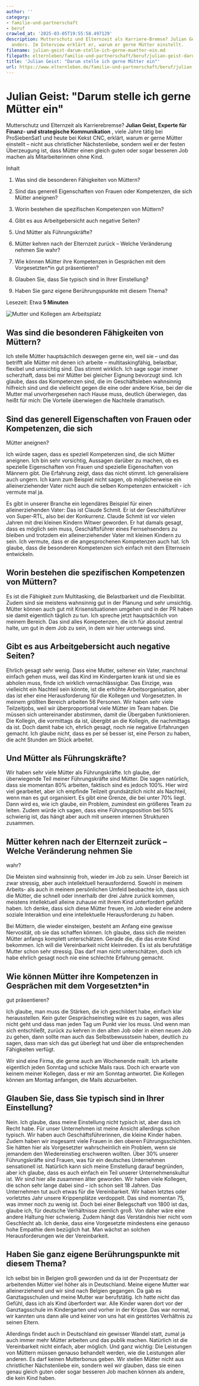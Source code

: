 ```yaml
---
author: ''
category:
- familie-und-partnerschaft
- beruf
crawled_at: '2025-03-05T19:55:58.497129'
description: Mutterschutz und Elternzeit als Karriere-Bremse? Julian Geist sieht das
  anders. Im Interview erklärt er, warum er gerne Mütter einstellt.
filename: julian-geist-darum-stelle-ich-gerne-muetter-ein.md
filepath: elternleben/familie-und-partnerschaft/beruf/julian-geist-darum-stelle-ich-gerne-muetter-ein.md
title: 'Julian Geist: "Darum stelle ich gerne Mütter ein"'
url: https://www.elternleben.de/familie-und-partnerschaft/beruf/julian-geist-darum-stelle-ich-gerne-muetter-ein/
---
```


#  Julian Geist: "Darum stelle ich gerne Mütter ein"

Mutterschutz und Elternzeit als Karrierebremse? **Julian Geist, Experte für
Finanz- und strategische Kommunikation** , viele Jahre tätig bei ProSiebenSat1
und heute bei Kekst CNC, erklärt, warum er gerne Mütter einstellt – nicht aus
christlicher Nächstenliebe, sondern weil er der festen Überzeugung ist, dass
Mütter einen gleich guten oder sogar besseren Job machen als Mitarbeiterinnen
ohne Kind.

Inhalt

1. Was sind die besonderen Fähigkeiten von Müttern?

2. Sind das generell Eigenschaften von Frauen oder Kompetenzen, die sich Mütter aneignen?

3. Worin bestehen die spezifischen Kompetenzen von Müttern?

4. Gibt es aus Arbeitgebersicht auch negative Seiten?

5. Und Mütter als Führungskräfte?

6. Mütter kehren nach der Elternzeit zurück – Welche Veränderung nehmen Sie wahr?

7. Wie können Mütter ihre Kompetenzen in Gesprächen mit dem Vorgesetzten*in gut präsentieren?

8. Glauben Sie, dass Sie typisch sind in Ihrer Einstellung?

9. Haben Sie ganz eigene Berührungspunkte mit diesem Thema?

Lesezeit: Etwa **5 Minuten**

![Mutter und Kollegen am
Arbeitsplatz](/fileadmin/_processed_/c/b/csm_Interview_Darum_stelle_ich_gerne_Muetter_ein_868736a302.jpg)



##  Was sind die besonderen Fähigkeiten von Müttern?

Ich stelle Mütter hauptsächlich deswegen gerne ein, weil sie – und das
betrifft alle Mütter mit denen ich arbeite – multitaskingfähig, belastbar,
flexibel und umsichtig sind. Das stimmt wirklich. Ich sage sogar immer
scherzhaft, dass bei mir Mütter bei gleicher Eignung bevorzugt sind. Ich
glaube, dass das Kompetenzen sind, die im Geschäftsleben wahnsinnig hilfreich
sind und die vielleicht gegen die eine oder andere Krise, bei der die Mutter
mal unvorhergesehen nach Hause muss, deutlich überwiegen, das heißt für mich:
Die Vorteile überwiegen die Nachteile dramatisch.



##  Sind das generell Eigenschaften von Frauen oder Kompetenzen, die sich
Mütter aneignen?

Ich würde sagen, dass es speziell Kompetenzen sind, die sich Mütter aneignen.
Ich bin sehr vorsichtig, Aussagen darüber zu machen, ob es spezielle
Eigenschaften von Frauen und spezielle Eigenschaften von Männern gibt. Die
Erfahrung zeigt, dass das nicht stimmt. Ich generalisiere auch ungern. Ich
kann zum Beispiel nicht sagen, ob möglicherweise ein alleinerziehender Vater
nicht auch die selben Kompetenzen entwickelt - ich vermute mal ja.  
  
Es gibt in unserer Branche ein legendäres Beispiel für einen alleinerziehenden
Vater: Das ist Claude Schmit. Er ist der Geschäftsführer von Super-RTL, also
bei der Konkurrenz. Claude Schmit ist vor vielen Jahren mit drei kleinen
Kindern Witwer geworden. Er hat damals gesagt, dass es möglich sein muss,
Geschäftsführer eines Fernsehsenders zu bleiben und trotzdem ein
alleinerziehender Vater mit kleinen Kindern zu sein. Ich vermute, dass er die
angesprochenen Kompetenzen auch hat. Ich glaube, dass die besonderen
Kompetenzen sich einfach mit dem Elternsein entwickeln.



##  Worin bestehen die spezifischen Kompetenzen von Müttern?

Es ist die Fähigkeit zum Multitasking, die Belastbarkeit und die Flexibilität.
Zudem sind sie meistens wahnsinnig gut in der Planung und sehr umsichtig.
Mütter können auch gut mit Krisensituationen umgehen und in der PR haben sie
damit eigentlich täglich zu tun. Ich spreche jetzt hauptsächlich von meinem
Bereich. Das sind alles Kompetenzen, die ich für absolut zentral halte, um gut
in dem Job zu sein, in dem wir hier unterwegs sind.



##  Gibt es aus Arbeitgebersicht auch negative Seiten?

Ehrlich gesagt sehr wenig. Dass eine Mutter, seltener ein Vater, manchmal
einfach gehen muss, weil das Kind im Kindergarten krank ist und sie es abholen
muss, finde ich wirklich vernachlässigbar. Das Einzige, was vielleicht ein
Nachteil sein könnte, ist die erhöhte Arbeitsorganisation, aber das ist eher
eine Herausforderung für die Kollegen und Vorgesetzten. In meinem größten
Bereich arbeiten 56 Personen. Wir haben sehr viele Teilzeitjobs, weil wir
überproportional viele Mütter im Team haben. Die müssen sich untereinander
abstimmen, damit die Übergaben funktionieren. Die Kollegin, die vormittags da
ist, übergibt an die Kollegin, die nachmittags da ist. Doch damit habe ich,
ehrlich gesagt, noch nie negative Erfahrungen gemacht. Ich glaube nicht, dass
es per sé besser ist, eine Person zu haben, die acht Stunden am Stück
arbeitet.



##  Und Mütter als Führungskräfte?

Wir haben sehr viele Mütter als Führungskräfte. Ich glaube, der überwiegende
Teil meiner Führungskräfte sind Mütter. Die sagen natürlich, dass sie momentan
80% arbeiten, faktisch sind es jedoch 100%. Hier wird viel gearbeitet, aber
ich empfinde Teilzeit grundsätzlich nicht als Nachteil, wenn man es gut
organisiert. Es gibt eine Grenze, die bei unter 70% liegt. Dann wird es, wie
ich glaube, ein Problem, zumindest ein größeres Team zu leiten. Zudem würde
ich sagen, dass eine Führungsposition bei 50% schwierig ist, das hängt aber
auch mit unseren internen Strukturen zusammen.



##  Mütter kehren nach der Elternzeit zurück – Welche Veränderung nehmen Sie
wahr?

Die Meisten sind wahnsinnig froh, wieder im Job zu sein. Unser Bereich ist
zwar stressig, aber auch intellektuell herausfordernd. Sowohl in meinem
Arbeits- als auch in meinem persönlichen Umfeld beobachte ich, dass sich die
Mütter, die schnell oder innerhalb der drei Jahre zurück kommen, meistens
intellektuell alleine zuhause mit ihrem Kind unterfordert gefühlt haben. Ich
denke, dass sich diese Mütter freuen, im Job wieder eine andere soziale
Interaktion und eine intellektuelle Herausforderung zu haben.

Bei Müttern, die wieder einsteigen, besteht am Anfang eine gewisse Nervosität,
ob sie das schaffen können. Ich glaube, dass sich die meisten Mütter anfangs
komplett unterschätzen. Gerade die, die das erste Kind bekommen. Ich will die
Vereinbarkeit nicht kleinreden. Es ist als berufstätige Mutter schon sehr
stressig. Das darf man nicht unterschätzen, doch ich habe ehrlich gesagt noch
nie eine schlechte Erfahrung gemacht.



##  Wie können Mütter ihre Kompetenzen in Gesprächen mit dem Vorgesetzten*in
gut präsentieren?

Ich glaube, man muss die Stärken, die ich geschildert habe, einfach klar
herausstellen. Kein guter Gesprächseinstieg wäre es zu sagen, was alles nicht
geht und dass man jeden Tag um Punkt vier los muss. Und wenn man sich
entschließt, zurück zu kehren in den alten Job oder in einen neuen Job zu
gehen, dann sollte man auch das Selbstbewusstsein haben, deutlich zu sagen,
dass man sich das gut überlegt hat und über die entsprechenden Fähigkeiten
verfügt.

Wir sind eine Firma, die gerne auch am Wochenende mailt. Ich arbeite
eigentlich jeden Sonntag und schicke Mails raus. Doch ich erwarte von keinem
meiner Kollegen, dass er mir am Sonntag antwortet. Die Kollegen können am
Montag anfangen, die Mails abzuarbeiten.



##  Glauben Sie, dass Sie typisch sind in Ihrer Einstellung?

Nein. Ich glaube, dass meine Einstellung nicht typisch ist, aber dass ich
Recht habe. Für unser Unternehmen ist meine Ansicht allerdings schon typisch.
Wir haben auch Geschäftsführerinnen, die kleine Kinder haben. Zudem haben wir
insgesamt viele Frauen in den oberen Führungsschichten. Sie hätten hier als
Vorgesetzter wahrscheinlich ein Problem, wenn sie jemandem den Wiedereinstieg
erschweren wollten. Über 30% unserer Führungskräfte sind Frauen, was für ein
deutsches Unternehmen sensationell ist. Natürlich kann sich meine Einstellung
darauf begründen, aber ich glaube, dass es auch einfach ein Teil unserer
Unternehmenskultur ist. Wir sind hier alle zusammen älter geworden. Wir haben
viele Kollegen, die schon sehr lange dabei sind – ich schon seit 18 Jahren.
Das Unternehmen tut auch etwas für die Vereinbarkeit. Wir haben letztes oder
vorletztes Jahr unsere Krippenplätze verdoppelt. Das sind momentan 75, was
immer noch zu wenig ist. Doch bei einer Belegschaft von 1800 ist das, glaube
ich, für deutsche Verhältnisse ziemlich groß. Von daher wäre eine andere
Haltung hier schwierig. Zudem hängt das Verständnis hier nicht vom Geschlecht
ab. Ich denke, dass eine Vorgesetzte mindestens eine genauso hohe Empathie dem
bezüglich hat. Man wächst an solchen Herausforderungen wie der Vereinbarkeit.



##  Haben Sie ganz eigene Berührungspunkte mit diesem Thema?

Ich selbst bin in Belgien groß geworden und da ist der Prozentsatz der
arbeitenden Mütter viel höher als in Deutschland. Meine eigene Mutter war
alleinerziehend und wir sind nach Belgien gegangen. Da gab es Ganztagsschulen
und meine Mutter war berufstätig. Ich hatte nicht das Gefühl, dass ich als
Kind überfordert war. Alle Kinder waren dort vor der Ganztagsschule im
Kindergarten und vorher in der Krippe. Das war normal, wir kannten uns dann
alle und keiner von uns hat ein gestörtes Verhältnis zu seinen Eltern.  
  
Allerdings findet auch in Deutschland ein gewisser Wandel statt, zumal ja auch
immer mehr Mütter arbeiten und das publik machen. Natürlich ist die
Vereinbarkeit nicht einfach, aber möglich. Und ganz wichtig: Die Leistungen
von Müttern müssen genauso behandelt werden, wie die Leistungen aller anderen.
Es darf keinen Mutterbonus geben. Wir stellen Mütter nicht aus christlicher
Nächstenliebe ein, sondern weil wir glauben, dass sie einen genau gleich guten
oder sogar besseren Job machen können als andere, die kein Kind haben.

